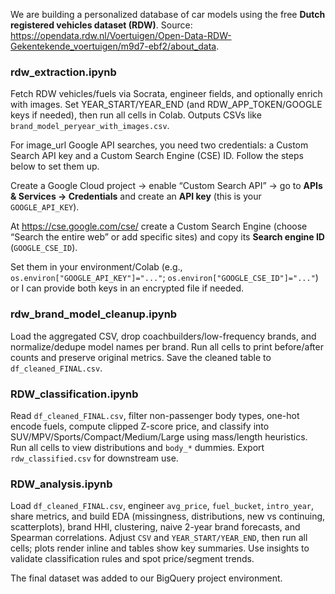 We are building a personalized database of car models using the free **Dutch registered vehicles dataset (RDW)**. 
Source: https://opendata.rdw.nl/Voertuigen/Open-Data-RDW-Gekentekende_voertuigen/m9d7-ebf2/about_data.

### rdw_extraction.ipynb
Fetch RDW vehicles/fuels via Socrata, engineer fields, and optionally enrich with images. Set YEAR_START/YEAR_END (and RDW_APP_TOKEN/GOOGLE keys if needed), then run all cells in Colab. Outputs CSVs like `brand_model_peryear_with_images.csv`.

For image_url Google API searches, you need two credentials: a Custom Search API key and a Custom Search Engine (CSE) ID. Follow the steps below to set them up.

Create a Google Cloud project → enable “Custom Search API” → go to **APIs & Services → Credentials** and create an **API key** (this is your `GOOGLE_API_KEY`). 

At https://cse.google.com/cse/ create a Custom Search Engine (choose “Search the entire web” or add specific sites) and copy its **Search engine ID** (`GOOGLE_CSE_ID`).  

Set them in your environment/Colab (e.g., `os.environ["GOOGLE_API_KEY"]="..."`; `os.environ["GOOGLE_CSE_ID"]="..."`) or I can provide both keys in an encrypted file if needed.

                                                                                                                   
### rdw_brand_model_cleanup.ipynb
Load the aggregated CSV, drop coachbuilders/low-frequency brands, and normalize/dedupe model names per brand. Run all cells to print before/after counts and preserve original metrics. Save the cleaned table to `df_cleaned_FINAL.csv`.

### RDW_classification.ipynb
Read `df_cleaned_FINAL.csv`, filter non-passenger body types, one-hot encode fuels, compute clipped Z-score price, and classify into SUV/MPV/Sports/Compact/Medium/Large using mass/length heuristics. Run all cells to view distributions and `body_*` dummies. Export `rdw_classified.csv` for downstream use.

### RDW_analysis.ipynb
Load `df_cleaned_FINAL.csv`, engineer `avg_price`, `fuel_bucket`, `intro_year`, share metrics, and build EDA (missingness, distributions, new vs continuing, scatterplots), brand HHI, clustering, naive 2-year brand forecasts, and Spearman correlations. Adjust `CSV` and `YEAR_START/YEAR_END`, then run all cells; plots render inline and tables show key summaries. Use insights to validate classification rules and spot price/segment trends.

The final dataset was added to our BigQuery project environment.
